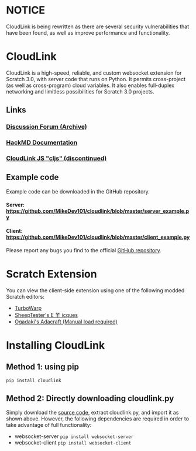 # NOTICE

CloudLink is being rewritten as there are several security vulnerabilities that have been found, as well as improve performance and functionality.

# CloudLink

CloudLink is a high-speed, reliable, and custom websocket extension for Scratch 3.0, with server code that runs on Python.
It permits cross-project (as well as cross-program) cloud variables.
It also enables full-duplex networking and limitless possibilities for Scratch 3.0 projects.

## Links

### [Discussion Forum (Archive)](https://scratch.mit.edu/discuss/topic/398473)

### [HackMD Documentation](https://hackmd.io/G9q1kPqvQT6NrPobjjxSgg)

### [CloudLink JS "cljs" (discontinued)](https://github.com/wgyt/cljs)

## Example code

Example code can be downloaded in the GitHub repository.

#### Server: https://github.com/MikeDev101/cloudlink/blob/master/server_example.py

#### Client: https://github.com/MikeDev101/cloudlink/blob/master/client_example.py

Please report any bugs you find to the official [GitHub repository](https://github.com/MikeDev101/cloudlink/issues).

# Scratch Extension

You can view the client-side extension using one of the following modded Scratch editors:

- [TurboWarp](https://turbowarp.org/editor?extension=https://mikedev101.github.io/cloudlink/B3-0.js)
- [SheepTester's E 羊 icques](https://sheeptester.github.io/scratch-gui/?url=https://mikedev101.github.io/cloudlink/B3-0.js)
- [Ogadaki's Adacraft (Manual load required)](https://adacraft.org/studio/)

# Installing CloudLink

## Method 1: using pip

`pip install cloudlink`

## Method 2: Directly downloading cloudlink.py

Simply download the [source code](https://github.com/MikeDev101/cloudlink/archive/refs/heads/master.zip), extract cloudlink.py, and import it as shown above. However, the following dependencies are required in order to take advantage of full functionality:

- websocket-server `pip install websocket-server`
- websocket-client `pip install websocket-client`
